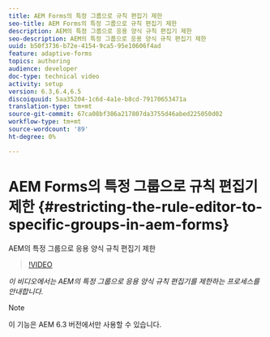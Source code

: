 ```yaml
---
title: AEM Forms의 특정 그룹으로 규칙 편집기 제한
seo-title: AEM Forms의 특정 그룹으로 규칙 편집기 제한
description: AEM의 특정 그룹으로 응용 양식 규칙 편집기 제한
seo-description: AEM의 특정 그룹으로 응용 양식 규칙 편집기 제한
uuid: b50f3736-b72e-4154-9ca5-95e10606f4ad
feature: adaptive-forms
topics: authoring
audience: developer
doc-type: technical video
activity: setup
version: 6.3,6.4,6.5
discoiquuid: 5aa35204-1c6d-4a1e-b8cd-79170653471a
translation-type: tm+mt
source-git-commit: 67ca08bf386a217807da3755d46abed225050d02
workflow-type: tm+mt
source-wordcount: '89'
ht-degree: 0%

---
```



# AEM Forms의 특정 그룹으로 규칙 편집기 제한 {#restricting-the-rule-editor-to-specific-groups-in-aem-forms}

AEM의 특정 그룹으로 응용 양식 규칙 편집기 제한

>[!VIDEO](https://video.tv.adobe.com/v/19470?quality=9&learn=on)

*이 비디오에서는 AEM의 특정 그룹으로 응용 양식 규칙 편집기를 제한하는 프로세스를 안내합니다.*

>[!NOTE]
>
>이 기능은 AEM 6.3 버전에서만 사용할 수 있습니다.

